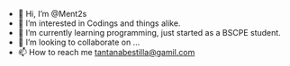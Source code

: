 - 👋 Hi, I’m @Ment2s
- 👀 I’m interested in Codings and things alike.
- 🌱 I’m currently learning programming, just started as a BSCPE student.
- 💞️ I’m looking to collaborate on ...
- 📫 How to reach me tantanabestilla@gamil.com

<!---
Ment2s/Ment2s is a ✨ special ✨ repository because its `README.md` (this file) appears on your GitHub profile.
You can click the Preview link to take a look at your changes.
--->
